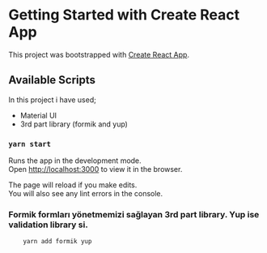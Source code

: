 # Getting Started with Create React App

This project was bootstrapped with [Create React App](https://github.com/facebook/create-react-app).

## Available Scripts

In this project i have used;

- Material UI
- 3rd part library (formik and yup)

### `yarn start`

Runs the app in the development mode.\
Open [http://localhost:3000](http://localhost:3000) to view it in the browser.

The page will reload if you make edits.\
You will also see any lint errors in the console.

### Formik formları yönetmemizi sağlayan 3rd part library. Yup ise validation library si.
```
    yarn add formik yup

```
